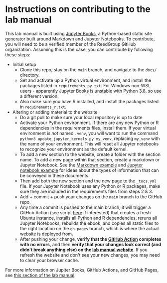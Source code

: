 # Instructions on contributing to the lab manual
This lab manual is built using [Jupyter Books](https://jupyterbook.org/en/stable/intro.html), a Python-based static site generator built around Markdown and Jupyter Notebooks. To contribute, you will need to be a verified member of the ReedGroup GitHub organization. Assuming this is the case, you can contribute by following these steps:

- Initial setup
  - Clone this repo, stay on the ``main`` branch, and navigate to the ``docs/`` directory.
  - Set and activate up a Python virtual environment, and install the packages listed in ``requirements_py.txt``. For Windows non-WSL users - apparently Jupyter Books is unstable with Python 3.8, so use a different version. 
  - Also make sure you have R installed, and install the packages listed in ``requirements_r.txt``.
- Altering or adding material to the website
  - Do a git pull to make sure your local repository is up to date
  - Activate your Python environment. If there are any new Python or R dependencies in the requirements files, install them. If your virtual environment is *not* named ``.venv``, you will want to run the command ``python3 update_jupyter_kernels.py my_venv``, replacing ``my_venv`` with the name of your environment. This will reset all Jupyter notebooks to recognize your environment as the default kernel.
  - To add a new section to the website, create a folder with the section name. To add a new page within that section, create a markdown or Jupyter Notebook. See the [Markdown example](mdExample.md) and [Jupyter notebook example](nbExample.ipynb) for ideas about the types of information that can be conveyed in these documents.
  - Then add both the new section and the new page to the ``_tocs.yml`` file. If your Jupyter Notebook uses any Python or R packages, make sure they are included in the requirements files from steps 2 & 3.
  - Add + commit + push your changes on the ``main`` branch to the GitHub repo.
  - Any time a commit is pushed to the main branch, it will trigger a GitHub Action (see script [here](https://github.com/reedgroup/reedgroup.github.io/blob/main/.github/workflows/deploy.yml) if interested) that creates a fresh Ubuntu instance, installs all Python and R dependencies, reruns all Jupyter Notebooks, rebuilds the ebook, and copies all static files to the right location on the ``gh-pages`` branch, which is where the actual website is deployed from.
  - After pushing your change, **verify that the [GitHub Action](https://github.com/reedgroup/reedgroup.github.io/actions) completes with no errors,** and then **verify that your changes look correct (and didn't break anything else) on the [lab manual website](https://reedgroup.github.io/intro.html)**. If you refresh the website and don't see your new changes, you may need to clear your browser cache.

For more information on Jupiter Books, GitHub Actions, and GitHub Pages, see [this section of the lab manual](../ComputationalResources/Websites.md).
